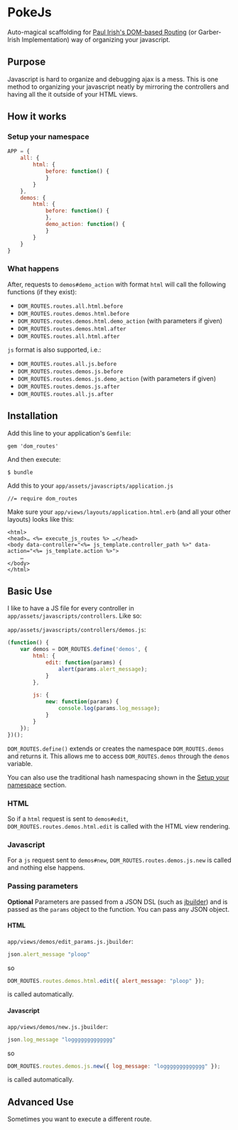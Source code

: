 # PokeJs
Auto-magical scaffolding for
[Paul Irish's DOM-based Routing](http://www.paulirish.com/2009/markup-based-unobtrusive-comprehensive-dom-ready-execution/)
(or Garber-Irish Implementation) way of organizing your javascript.

## Purpose
Javascript is hard to organize and debugging ajax is a mess. This is one method to organizing your javascript neatly by mirroring the controllers and having all the it outside of your HTML views.

## How it works
### Setup your namespace
```javascript
APP = {
	all: {
		html: {
			before: function() {
			}
		}
	},
	demos: {
		html: {
			before: function() {
			},
			demo_action: function() {
			}
		}
	}
}
```
### What happens
After, requests to `demos#demo_action` with format `html` will call the following functions (if they exist):
* `DOM_ROUTES.routes.all.html.before`
* `DOM_ROUTES.routes.demos.html.before`
* `DOM_ROUTES.routes.demos.html.demo_action` (with parameters if given)
* `DOM_ROUTES.routes.demos.html.after`
* `DOM_ROUTES.routes.all.html.after`

`js` format is also supported, i.e.:
* `DOM_ROUTES.routes.all.js.before`
* `DOM_ROUTES.routes.demos.js.before`
* `DOM_ROUTES.routes.demos.js.demo_action` (with parameters if given)
* `DOM_ROUTES.routes.demos.js.after`
* `DOM_ROUTES.routes.all.js.after`

## Installation
Add this line to your application's `Gemfile`:

    gem 'dom_routes'

And then execute:

    $ bundle

Add this to your `app/assets/javascripts/application.js`

    //= require dom_routes

Make sure your `app/views/layouts/application.html.erb` (and all your other layouts) looks like this:
```erb
<html>
<head>… <%= execute_js_routes %> …</head>
<body data-controller="<%= js_template.controller_path %>" data-action="<%= js_template.action %>">
    …
</body>
</html>
```

## Basic Use
I like to have a JS file for every controller in `app/assets/javascripts/controllers`. Like so:

`app/assets/javascripts/controllers/demos.js`:
```javascript
(function() {
	var demos = DOM_ROUTES.define('demos', {
		html: {
			edit: function(params) {
				alert(params.alert_message);
			}
		},

		js: {
			new: function(params) {
				console.log(params.log_message);
			}
		}
	});
})();
```

`DOM_ROUTES.define()` extends or creates the namespace `DOM_ROUTES.demos`
and returns it. This allows me to access `DOM_ROUTES.demos` through
the `demos` variable.

You can also use the traditional hash
namespacing shown in the [Setup your namespace](https://github.com/s12chung/dom_routes#setup-your-namespace) section.

### HTML
So if a `html` request is sent to `demos#edit`, `DOM_ROUTES.routes.demos.html.edit` is called with the HTML view rendering.

### Javascript
For a `js` request sent to `demos#new`, `DOM_ROUTES.routes.demos.js.new` is called and nothing else happens.

### Passing parameters
__Optional__ Parameters are passed from a JSON DSL (such as [jbuilder](https://github.com/rails/jbuilder/)) and is passed as the `params` object to the function. You can pass any JSON object.

#### HTML
`app/views/demos/edit_params.js.jbuilder`:
```ruby
json.alert_message "ploop"
```
so 
```javascript
DOM_ROUTES.routes.demos.html.edit({ alert_message: "ploop" });
```
is called automatically.

#### Javascript
`app/views/demos/new.js.jbuilder`:
```ruby
json.log_message "loggggggggggggg"
```
so
```javascript
DOM_ROUTES.routes.demos.js.new({ log_message: "loggggggggggggg" });
```
is called automatically.

## Advanced Use
Sometimes you want to execute a different route.